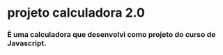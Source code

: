 # projeto calculadora 2.0
### È uma calculadora que desenvolvi como projeto do curso de Javascript.  